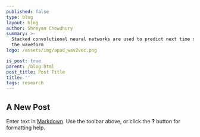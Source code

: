 ```yaml
---
published: false
type: blog
layout: blog
author: Shreyan Chowdhury
summary: >-
  Stacked convolutional neural networks are used to predict next time step in
  the waveform
logo: /assets/img/apad_wav2vec.png

is_post: true
parent: /blog.html
post_title: Post Title
title: ''
tags: research
---
```


## A New Post

Enter text in [Markdown](http://daringfireball.net/projects/markdown/). Use the toolbar above, or click the **?** button for formatting help.
